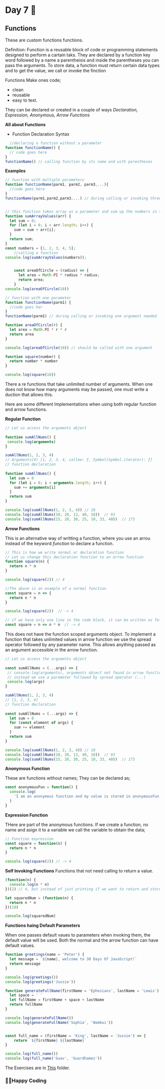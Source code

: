 # Day 7 🥳

## Functions 

These are custom functions functions.

Definition: Function is a reusable block of code or programming statements designed to perform a cartain taks. They are declared by a function key word followed by a name a parentheisis and inside the parentheses you can pass the arguments. To store data, a function must return certain data types and to get the value, we call or invoke the finction 

Functions Make ones code;
- clean 
- reusable 
- easy to test.

They can be declared or created in a couple of ways 
_Declaration, Expression, Anonymous, Arrow Functions_

**All about Functions**

- Function Declaration 
  Syntax
```js
  //declaring a function without a parameter
function functionName() {
  // code goes here
}
functionName() // calling function by its name and with parentheses
```

**Examples**
```js
// function with multiple parameters
function functionName(parm1, parm2, parm3,...){
  //code goes here
}
functionName(parm1,parm2,parm3,...) // during calling or invoking three arguments needed


// this function takes array as a parameter and sum up the numbers in the array
function sumArrayValues(arr) {
  let sum = 0;
  for (let i = 0; i < arr.length; i++) {
    sum = sum + arr[i];
  }
  return sum;
}
const numbers = [1, 2, 3, 4, 5];
    //calling a function
console.log(sumArrayValues(numbers));


    const areaOfCircle = (radius) => {
      let area = Math.PI * radius * radius;
      return area;
    }
console.log(areaOfCircle(10))

// function with one parameter
function functionName(parm1) {
  //code goes her
}
functionName(parm1) // during calling or invoking one argument needed

function areaOfCircle(r) {
  let area = Math.PI * r * r
  return area
}

console.log(areaOfCircle(10)) // should be called with one argument

function square(number) {
  return number * number
}

console.log(square(10))

```

There a re functions that take unlimited number of arguments. When one does not know how many arguments may be passed, one must write a duction that allows this. 

Here are some different Implementations when using both regular function and arrow functions.

**Regular Function**
```js
// Let us access the arguments object
​
function sumAllNums() {
 console.log(arguments)
}

sumAllNums(1, 2, 3, 4)
// Arguments(4) [1, 2, 3, 4, callee: ƒ, Symbol(Symbol.iterator): ƒ]
// function declaration
​
function sumAllNums() {
  let sum = 0
  for (let i = 0; i < arguments.length; i++) {
    sum += arguments[i]
  }
  return sum
}

console.log(sumAllNums(1, 2, 3, 4)) // 10
console.log(sumAllNums(10, 20, 13, 40, 10))  // 93
console.log(sumAllNums(15, 20, 30, 25, 10, 33, 40))  // 173
```
**Arrow Functions**

This is  an alternative way of writting a function, where you use an arrou instead of the keyword _function_ to declare a function.
```js
// This is how we write normal or declaration function
// Let us change this declaration function to an arrow function
function square(n) {
  return n * n
}

console.log(square(2)) // 4

//The above is an example of a normal function
const square = n => {
  return n * n
}

console.log(square(2))  // -> 4

// if we have only one line in the code block, it can be written as follows, explicit return
const square = n => n * n  // -> 4
```
This does not have the function scoped arguments object. To implement a function that takes unlimited values in arrow function we use the spread operator followed by any parameter name. This allows anything passed as an argument accessible in the arrow function.

```js
// Let us access the arguments object
​
const sumAllNums = (...args) => {
 // console.log(arguments), arguments object not found in arrow function
 // instead we use a parameter followed by spread operator (...)
 console.log(args)
}

sumAllNums(1, 2, 3, 4)
// [1, 2, 3, 4]
// function declaration
​
const sumAllNums = (...args) => {
  let sum = 0
  for (const element of args) {
    sum += element
  }
  return sum
}

console.log(sumAllNums(1, 2, 3, 4)) // 10
console.log(sumAllNums(10, 20, 13, 40, 10))  // 93
console.log(sumAllNums(15, 20, 30, 25, 10, 33, 40))  // 173

```

**Anonymous Function**

These are functions without names;
They can be declared as;
```js
const anonymousFun = function() {
  console.log(
    'I am an anonymous function and my value is stored in anonymousFun'
  )
}
```
**Expression Function**

THere are part of the anonymous functions. If we create a function, no name and asign it to a variable we call the variable to obtain the data;
```js
// Function expression
const square = function(n) {
  return n * n
}

console.log(square(2)) // -> 4
```
**Self Invoking Functions**
Functions that not need calling to return a value.

```js
(function(n) {
  console.log(n * n)
})(2) // 4, but instead of just printing if we want to return and store the data, we do as shown below

let squaredNum = (function(n) {
  return n * n
})(10)

console.log(squaredNum)
```

**Functions haing Default Parameters**

When one passes default vaues to parameters when invoking them, the default value will be used. Both the normal and the arrow function can have default values.

```js
function greetings(name = 'Peter') {
  let message = `${name}, welcome to 30 Days Of JavaScript!`
  return message
}

console.log(greetings())
console.log(greetings('Jussie'))

function generateFullName(firstName = 'Ephesians', lastName = 'Lewis') {
  let space = ' '
  let fullName = firstName + space + lastName
  return fullName
}

console.log(generateFullName())
console.log(generateFullName('Sophia', 'Wambui'))


const full_name = (firstName = 'King', lastName = 'Jussie') => {
    return `${firstName} ${lastName}`
}

console.log(full_name())
console.log(full_name('Guav', 'Guardhamez'))

```

The Exercises are in [This](../Day_41) folder. 

### 🦾✨Happy Coding